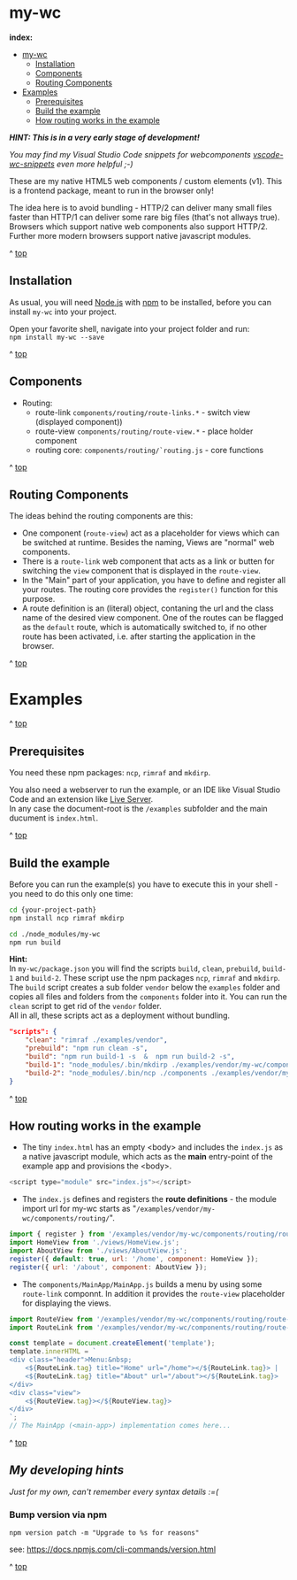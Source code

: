 # my-wc

__index:__

* [my-wc](#my-wc)
    + [Installation](#Installation)
    + [Components](#Components)
    + [Routing Components](#Routing%20Components)
* [Examples](#Examples)
    + [Prerequisites](#Prerequisites)
    + [Build the example](#Build%20the%20example)
    + [How routing works in the example](#How%20routing%20works%20in%20the%20example)


*__HINT: This is in a very early stage of development!__*

*You may find my Visual Studio Code snippets for webcomponents [vscode-wc-snippets](https://github.com/nikolaimueller/vscode-wc-snippets) even more helpful ;-)*

These are my native HTML5 web components / custom elements (v1). This is a  frontend package, meant to run in the browser only!  

The idea here is to avoid bundling - HTTP/2 can deliver many small files faster than HTTP/1 can deliver some rare big files (that's not allways true).  
Browsers which support native web components also support HTTP/2.  
Further more modern browsers support native javascript modules.

^ [top](#my-wc)

## Installation

As usual, you will need [Node.js](https://nodejs.org) with [npm](https://www.npmjs.com/) to be installed, before you can install ``my-wc`` into your project.

Open your favorite shell, navigate into your project folder and run:  
``npm install my-wc --save``

^ [top](#my-wc)

## Components

* Routing:
    + route-link ``components/routing/route-links.*`` - switch view (displayed component))
    + route-view ``components/routing/route-view.*`` - place holder component
    + routing core: ``components/routing/`routing.js`` - core functions

^ [top](#my-wc)

## Routing Components

The ideas behind the routing components are this:
* One component (``route-view``) act as a placeholder for views which can be switched at runtime. Besides the naming, Views are "normal" web components.
* There is a ``route-link`` web component that acts as a link or butten for switching the ``view`` component that is displayed in the ``route-view``.
* In the "Main" part of your application, you have to define and register all your routes. The routing core provides the ``register()`` function for this purpose.
* A route definition is an (literal) object, contaning the url and the class name of the desired view component. One of the routes can be flagged as the ``default`` route, which is automatically switched to, if no other route has been activated, i.e. after starting the application in the browser.

^ [top](#my-wc)

# Examples

^ [top](#my-wc)

## Prerequisites

You need these npm packages: ``ncp``, ``rimraf`` and ``mkdirp``.

You also need a webserver to run the example, or an IDE like Visual Studio Code and an extension like [Live Server](https://marketplace.visualstudio.com/items?itemName=ritwickdey.LiveServer).  
In any case the document-root is the ``/examples`` subfolder and the main ducument is ``index.html``.

^ [top](#my-wc)

## Build the example

Before you can run the example(s) you have to execute this in your shell - you need to do this only one time:
```bash
cd {your-project-path}
npm install ncp rimraf mkdirp

cd ./node_modules/my-wc
npm run build
```

__Hint:__  
In ``my-wc/package.json`` you will find the scripts ``build``, ``clean``, ``prebuild``, ``build-1`` and ``build-2``. These script use the npm packages ``ncp``, ``rimraf`` and ``mkdirp``. The ``build`` script creates a sub folder ``vendor`` below the ``examples`` folder and copies all files and folders from the ``components`` folder into it. You can run the ``clean`` script to get rid of the ``vendor`` folder.  
All in all, these scripts act as a deployment without bundling.

```json
"scripts": {
    "clean": "rimraf ./examples/vendor",
    "prebuild": "npm run clean -s",
    "build": "npm run build-1 -s  &  npm run build-2 -s",
    "build-1": "node_modules/.bin/mkdirp ./examples/vendor/my-wc/components",
    "build-2": "node_modules/.bin/ncp ./components ./examples/vendor/my-wc/components"
}
```

^ [top](#my-wc)

## How routing works in the example

* The tiny ``index.html`` has an empty \<body\> and includes the ``index.js`` as a native javascript module, which acts as the __main__ entry-point of the example app and provisions the \<body\>.
```javascript
<script type="module" src="index.js"></script>
```

* The ``index.js`` defines and registers the __route definitions__ - the module import url for my-wc starts as "``/examples/vendor/my-wc/components/routing/``".
```javascript
import { register } from '/examples/vendor/my-wc/components/routing/routing.js';
import HomeView from './views/HomeView.js';
import AboutView from './views/AboutView.js';
register({ default: true, url: '/home', component: HomeView });
register({ url: '/about', component: AboutView });
```

* The ``components/MainApp/MainApp.js`` builds a menu by using some ``route-link`` componnt. In addition it provides the ``route-view`` placeholder for displaying the views.
```javascript
import RouteView from '/examples/vendor/my-wc/components/routing/route-view.js';
import RouteLink from '/examples/vendor/my-wc/components/routing/route-link.js';

const template = document.createElement('template');
template.innerHTML = `
<div class="header">Menu:&nbsp;
    <${RouteLink.tag} title="Home" url="/home"></${RouteLink.tag}> | 
    <${RouteLink.tag} title="About" url="/about"></${RouteLink.tag}>
</div>
<div class="view">
    <${RouteView.tag}></${RouteView.tag}>
</div>
`;
// The MainApp (<main-app>) implementation comes here...
```

^ [top](#my-wc)

## *My developing hints*

*Just for my own, can't remember every syntax details :=(*

### Bump version via npm

``npm version patch -m "Upgrade to %s for reasons"``

 see:  https://docs.npmjs.com/cli-commands/version.html

^ [top](#my-wc)